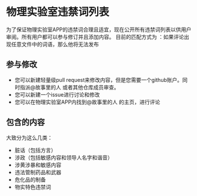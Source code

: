 # 物理实验室违禁词列表
为了保证物理实验室APP的违禁词合理且适宜，现在公开所有违禁词列表以供用户审阅。所有用户都可以参与修订并且添加内容。
目前的匹配方式为 ：如果评论出现任意文件中的词语，那么他将无法发布

## 参与修改
- 您可以新建轻量级pull request来修改内容，但是您需要一个github账户。同时指派@故事里的人 或者其他仓库成员审查。
- 您可以新建一个issue进行讨论和修改
- 您可以在物理实验室APP内找到@故事里的人 的主页，进行评论

## 包含的内容
大致分为这么几类：
- 脏话（包括方言）
- 涉政（包括敏感内容和领导人名字和谐音）
- 涉黄涉暴和敏感内容
- 违法管制药品和武器
- 危化品的制备
- 物实特色违禁词



